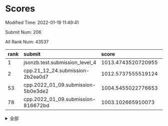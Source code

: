 # Scores

Modified Time: 2022-01-19 11:49:41

Submit Num: 206

All Rank Num: 43537

| rank |               submit               |       score        |       sigma        | pk_num |
| :--- | :--------------------------------- | :----------------- | :----------------- | :----- |
| 1    | jsonzb.test.submission_level_4     | 1013.4743520720955 | 0.8247779196712148 | 830    |
| 2    | cpp.21_12_24.submission-2b2ea0d7   | 1012.5737555519124 | 0.7922041351718476 | 843    |
| 53   | cpp.2022_01_09.submission-5b0e3de2 | 1004.5455022776653 | 0.7072293308215154 | 845    |
| 78   | cpp.2022_01_09.submission-816672bd | 1003.102665910073  | 0.7195608849120644 | 847    |


<details>
<summary>全部</summary>

| rank |                 submit                 |       score        |       sigma        | pk_num |
| :--- | :------------------------------------- | :----------------- | :----------------- | :----- |
| 1    | jsonzb.test.submission_level_4         | 1013.4743520720955 | 0.8247779196712148 | 830    |
| 2    | cpp.21_12_24.submission-2b2ea0d7       | 1012.5737555519124 | 0.7922041351718476 | 843    |
| 3    | gobigger.level_3.submission_level_3_41 | 1011.4589061650879 | 0.7647656164689964 | 846    |
| 4    | gobigger.level_3.submission_level_3_33 | 1011.40557050234   | 0.7929805004693364 | 848    |
| 5    | gobigger.level_3.submission_level_3_3  | 1011.3282429484873 | 0.7465237464990088 | 846    |
| 6    | gobigger.level_3.submission_level_3_45 | 1011.245876925621  | 0.7462371221005767 | 849    |
| 7    | gobigger.level_3.submission_level_3_38 | 1011.1994139417367 | 0.7477571653732953 | 850    |
| 8    | gobigger.level_3.submission_level_3_2  | 1011.0858499612848 | 0.7664201019574141 | 844    |
| 9    | gobigger.level_3.submission_level_3_31 | 1010.9092955241608 | 0.7753808509045274 | 848    |
| 10   | gobigger.level_3.submission_level_3_1  | 1010.8733547686167 | 0.7828393866101399 | 842    |
| 11   | gobigger.level_3.submission_level_3_43 | 1010.7648927106005 | 0.767143786210491  | 845    |
| 12   | gobigger.level_3.submission_level_3_36 | 1010.7426649250273 | 0.773788878819152  | 842    |
| 13   | gobigger.level_3.submission_level_3_15 | 1010.7387835360502 | 0.7542576616831109 | 847    |
| 14   | gobigger.level_3.submission_level_3_8  | 1010.7263092447972 | 0.7681811877257365 | 846    |
| 15   | gobigger.level_3.submission_level_3_16 | 1010.6486468569542 | 0.7683598332884163 | 843    |
| 16   | gobigger.level_3.submission_level_3_21 | 1010.4982441104819 | 0.7762281223989375 | 849    |
| 17   | gobigger.level_3.submission_level_3_29 | 1010.4861298403288 | 0.7578301684324726 | 844    |
| 18   | gobigger.level_3.submission_level_3_20 | 1010.3956669678505 | 0.7579081278816577 | 845    |
| 19   | gobigger.level_3.submission_level_3_7  | 1010.345146500551  | 0.7528743299123613 | 846    |
| 20   | gobigger.level_3.submission_level_3_42 | 1010.1355433425364 | 0.7436697897076902 | 842    |
| 21   | gobigger.level_3.submission_level_3_19 | 1010.0006460539338 | 0.7411195786022539 | 839    |
| 22   | gobigger.level_3.submission_level_3_25 | 1009.9002121349305 | 0.7641187263204002 | 839    |
| 23   | gobigger.level_3.submission_level_3_5  | 1009.8738513763636 | 0.7411932681304028 | 846    |
| 24   | gobigger.level_3.submission_level_3_48 | 1009.8602802306331 | 0.7520319842727214 | 851    |
| 25   | gobigger.level_3.submission_level_3_27 | 1009.7927915673278 | 0.7703265938979758 | 847    |
| 26   | gobigger.level_3.submission_level_3_12 | 1009.7838417197124 | 0.7728186376667017 | 842    |
| 27   | gobigger.level_3.submission_level_3_6  | 1009.7813487788573 | 0.7730156929277379 | 845    |
| 28   | gobigger.level_3.submission_level_3_46 | 1009.74308202659   | 0.7454418905738677 | 851    |
| 29   | gobigger.level_3.submission_level_3_49 | 1009.709719095509  | 0.7499971210923133 | 845    |
| 30   | gobigger.level_3.submission_level_3_32 | 1009.6668232204022 | 0.7359248728121673 | 852    |
| 31   | gobigger.level_3.submission_level_3_28 | 1009.650646563699  | 0.7282959031453183 | 844    |
| 32   | gobigger.level_3.submission_level_3_9  | 1009.4620476542593 | 0.7897018162136146 | 850    |
| 33   | gobigger.level_3.submission_level_3_24 | 1009.4520135835897 | 0.7332123036225141 | 840    |
| 34   | gobigger.level_3.submission_level_3_34 | 1009.4260453821269 | 0.756108957932649  | 842    |
| 35   | gobigger.level_3.submission_level_3_18 | 1009.4172653584528 | 0.7461826781154287 | 848    |
| 36   | gobigger.level_3.submission_level_3_26 | 1009.3416398793069 | 0.744991740665767  | 844    |
| 37   | gobigger.level_3.submission_level_3_47 | 1009.2395457202405 | 0.7381490972023271 | 851    |
| 38   | gobigger.level_3.submission_level_3_37 | 1009.2109348353091 | 0.7749108651492506 | 848    |
| 39   | gobigger.level_3.submission_level_3_39 | 1009.1277766399405 | 0.7480627233975128 | 842    |
| 40   | gobigger.level_3.submission_level_3_10 | 1009.1184950790528 | 0.7481902498311123 | 851    |
| 41   | gobigger.level_3.submission_level_3_0  | 1009.1049905270717 | 0.7628796663111472 | 847    |
| 42   | gobigger.level_3.submission_level_3_44 | 1009.0790384419556 | 0.7348420332920246 | 844    |
| 43   | gobigger.level_3.submission_level_3_13 | 1009.0518336169877 | 0.7288045594522835 | 848    |
| 44   | gobigger.level_3.submission_level_3_40 | 1008.9768464240336 | 0.74240527339629   | 841    |
| 45   | gobigger.level_3.submission_level_3_4  | 1008.9111495470675 | 0.7447213928017997 | 841    |
| 46   | gobigger.level_3.submission_level_3_23 | 1008.708721113777  | 0.7413218095348638 | 851    |
| 47   | gobigger.level_3.submission_level_3_22 | 1008.5996803583943 | 0.7355610619571141 | 845    |
| 48   | gobigger.level_3.submission_level_3_17 | 1008.5404788926976 | 0.7562072626207911 | 854    |
| 49   | gobigger.level_3.submission_level_3_35 | 1008.5214367768497 | 0.7565497563600386 | 846    |
| 50   | gobigger.level_3.submission_level_3_30 | 1008.4679758734984 | 0.7367960915550812 | 839    |
| 51   | gobigger.level_3.submission_level_3_11 | 1008.1815410501276 | 0.7417460376000423 | 841    |
| 52   | gobigger.level_3.submission_level_3_14 | 1007.9016507237716 | 0.7309927452212429 | 846    |
| 53   | cpp.2022_01_09.submission-5b0e3de2     | 1004.5455022776653 | 0.7072293308215154 | 845    |
| 54   | gobigger.level_1.submission_level_1_2  | 1004.4071459363496 | 0.7200508318915884 | 843    |
| 55   | gobigger.level_1.submission_level_1_38 | 1004.2418106280187 | 0.7038838343521865 | 845    |
| 56   | gobigger.level_1.submission_level_1_34 | 1004.1477717585254 | 0.711198625505435  | 847    |
| 57   | gobigger.level_1.submission_level_1_39 | 1004.1034206343668 | 0.7256821611049409 | 850    |
| 58   | gobigger.level_1.submission_level_1_1  | 1004.0881135403758 | 0.71651919023289   | 838    |
| 59   | gobigger.level_1.submission_level_1_10 | 1003.996409704517  | 0.7139020836653882 | 847    |
| 60   | gobigger.level_1.submission_level_1_33 | 1003.9397483714465 | 0.7160246660608292 | 846    |
| 61   | gobigger.level_1.submission_level_1_0  | 1003.9083021573181 | 0.7187490470943204 | 847    |
| 62   | gobigger.level_1.submission_level_1_37 | 1003.8932736947753 | 0.7160558828790922 | 843    |
| 63   | gobigger.level_1.submission_level_1_45 | 1003.6905940622548 | 0.7177240090491834 | 844    |
| 64   | gobigger.level_1.submission_level_1_16 | 1003.657534576489  | 0.7230916270195751 | 847    |
| 65   | gobigger.level_1.submission_level_1_12 | 1003.6355256588602 | 0.7051980650298567 | 842    |
| 66   | gobigger.level_1.submission_level_1_4  | 1003.6055772151248 | 0.7209607191476264 | 847    |
| 67   | gobigger.level_1.submission_level_1_23 | 1003.5794941630512 | 0.7161408405870563 | 845    |
| 68   | gobigger.level_1.submission_level_1_19 | 1003.5539286295275 | 0.7198374028947949 | 843    |
| 69   | gobigger.level_1.submission_level_1_15 | 1003.5197727838919 | 0.7242537613687572 | 853    |
| 70   | gobigger.level_1.submission_level_1_25 | 1003.5080604511908 | 0.7148521749963102 | 846    |
| 71   | gobigger.level_1.submission_level_1_24 | 1003.4638553468506 | 0.7272939826826363 | 846    |
| 72   | gobigger.level_1.submission_level_1_49 | 1003.3921949679517 | 0.7209150811733473 | 841    |
| 73   | gobigger.level_1.submission_level_1_27 | 1003.3764825013096 | 0.7104173567829496 | 840    |
| 74   | gobigger.level_1.submission_level_1_18 | 1003.2710692572981 | 0.7216440174229692 | 845    |
| 75   | gobigger.level_1.submission_level_1_7  | 1003.2275996949382 | 0.7150438757992874 | 843    |
| 76   | gobigger.level_1.submission_level_1_8  | 1003.1732023912123 | 0.7126087820486765 | 848    |
| 77   | gobigger.level_1.submission_level_1_17 | 1003.1186566659705 | 0.7171584048133695 | 843    |
| 78   | cpp.2022_01_09.submission-816672bd     | 1003.102665910073  | 0.7195608849120644 | 847    |
| 79   | gobigger.level_1.submission_level_1_22 | 1002.9995241014043 | 0.7103102306498614 | 849    |
| 80   | gobigger.level_1.submission_level_1_5  | 1002.9754333389657 | 0.7181534207009325 | 843    |
| 81   | gobigger.level_1.submission_level_1_40 | 1002.9473913274566 | 0.7156745642724877 | 851    |
| 82   | gobigger.level_1.submission_level_1_41 | 1002.9444572952731 | 0.7132568213483429 | 844    |
| 83   | gobigger.level_1.submission_level_1_30 | 1002.9171393296596 | 0.7181706488709555 | 846    |
| 84   | gobigger.level_1.submission_level_1_44 | 1002.8954479944598 | 0.7280981518963253 | 850    |
| 85   | gobigger.level_1.submission_level_1_11 | 1002.8931196624187 | 0.7190565263706935 | 843    |
| 86   | gobigger.level_1.submission_level_1_28 | 1002.880210842615  | 0.7044960796969266 | 843    |
| 87   | gobigger.level_1.submission_level_1_29 | 1002.843341092327  | 0.7186320177333358 | 848    |
| 88   | gobigger.level_1.submission_level_1_14 | 1002.8417971083942 | 0.7288762794685903 | 840    |
| 89   | gobigger.level_1.submission_level_1_36 | 1002.8400824605593 | 0.7258596398873821 | 850    |
| 90   | gobigger.level_1.submission_level_1_46 | 1002.8130002311373 | 0.7121392537821579 | 845    |
| 91   | gobigger.level_1.submission_level_1_9  | 1002.7383952468778 | 0.7177980214570525 | 847    |
| 92   | gobigger.level_1.submission_level_1_3  | 1002.7121810797244 | 0.706970331173004  | 842    |
| 93   | gobigger.level_1.submission_level_1_35 | 1002.7067671744401 | 0.7192752267254168 | 844    |
| 94   | gobigger.level_1.submission_level_1_20 | 1002.5995696953976 | 0.7111030472784865 | 842    |
| 95   | gobigger.level_1.submission_level_1_32 | 1002.5290660728044 | 0.7186362833837922 | 843    |
| 96   | gobigger.level_1.submission_level_1_31 | 1002.5242657639036 | 0.7042269793949412 | 841    |
| 97   | gobigger.level_1.submission_level_1_21 | 1002.4005333266895 | 0.7032093239225261 | 853    |
| 98   | gobigger.level_1.submission_level_1_42 | 1002.2156187322767 | 0.701349609114329  | 844    |
| 99   | gobigger.level_1.submission_level_1_48 | 1002.204324376358  | 0.724275739679007  | 847    |
| 100  | gobigger.level_1.submission_level_1_26 | 1002.1569719190732 | 0.7053554568672432 | 843    |
| 101  | gobigger.level_1.submission_level_1_13 | 1002.0639197372838 | 0.7152565558872415 | 839    |
| 102  | gobigger.level_1.submission_level_1_6  | 1002.0588380350293 | 0.7003636734691007 | 853    |
| 103  | gobigger.level_1.submission_level_1_43 | 1001.5771158548963 | 0.7049425377322365 | 845    |
| 104  | gobigger.level_1.submission_level_1_47 | 1001.544805191749  | 0.7128670747621365 | 843    |
| 105  | gobigger.random.submission_random_4    | 997.2002365538502  | 0.7124390029915673 | 845    |
| 106  | gobigger.random.submission_random_40   | 997.0847406541449  | 0.7120356014394609 | 844    |
| 107  | gobigger.random.submission_random_38   | 996.9042958658341  | 0.7128336604147165 | 847    |
| 108  | gobigger.random.submission_random_35   | 996.887169722501   | 0.7031057691008303 | 847    |
| 109  | gobigger.random.submission_random_3    | 996.711626594419   | 0.7220996451684005 | 842    |
| 110  | gobigger.random.submission_random_13   | 996.615838794345   | 0.7185535526846182 | 846    |
| 111  | gobigger.random.submission_random_1    | 996.5262082142812  | 0.7163839616870918 | 845    |
| 112  | gobigger.random.submission_random_23   | 996.5028501292508  | 0.7115483633999362 | 840    |
| 113  | gobigger.random.submission_random_5    | 996.4559410039031  | 0.7028502541013307 | 843    |
| 114  | gobigger.random.submission_random_28   | 996.4102827918955  | 0.7041715033332772 | 847    |
| 115  | gobigger.random.submission_random_27   | 996.4087748609525  | 0.720048890176683  | 851    |
| 116  | gobigger.random.submission_random_9    | 996.4001851307489  | 0.71369967380097   | 845    |
| 117  | gobigger.random.submission_random_42   | 996.4000103375623  | 0.7153255546083684 | 844    |
| 118  | gobigger.random.submission_random_36   | 996.3901177575627  | 0.7060286146568857 | 848    |
| 119  | gobigger.random.submission_random_12   | 996.3792670819279  | 0.7021260197533027 | 846    |
| 120  | gobigger.random.submission_random_18   | 996.3482947279128  | 0.711534713227864  | 844    |
| 121  | gobigger.random.submission_random_30   | 996.3346303280964  | 0.7057173879041744 | 847    |
| 122  | gobigger.random.submission_random_31   | 996.3000516274676  | 0.6988736425729472 | 844    |
| 123  | gobigger.random.submission_random_10   | 996.2944790986072  | 0.709389346168426  | 840    |
| 124  | gobigger.random.submission_random_32   | 996.2562676738212  | 0.6998867816690669 | 847    |
| 125  | gobigger.random.submission_random_25   | 996.1842440094716  | 0.7157916316745827 | 846    |
| 126  | gobigger.random.submission_random_41   | 996.1597648701879  | 0.7213875873708975 | 842    |
| 127  | gobigger.random.submission_random_45   | 996.1221690943279  | 0.7093673076093812 | 849    |
| 128  | gobigger.random.submission_random_33   | 996.101511448129   | 0.7221029583598144 | 850    |
| 129  | gobigger.random.submission_random_34   | 996.0793341705769  | 0.7142639195635817 | 845    |
| 130  | gobigger.random.submission_random_37   | 996.0688351933362  | 0.7114879134525304 | 847    |
| 131  | gobigger.random.submission_random_49   | 996.0482658751025  | 0.7238235866564314 | 841    |
| 132  | gobigger.random.submission_random_24   | 996.0148393854954  | 0.701288816664455  | 848    |
| 133  | gobigger.random.submission_random_20   | 995.962897788647   | 0.7082281165086146 | 850    |
| 134  | gobigger.random.submission_random_8    | 995.9501948880572  | 0.7120895343209084 | 842    |
| 135  | gobigger.random.submission_random_17   | 995.9154616636863  | 0.7108309223139189 | 844    |
| 136  | gobigger.random.submission_random_15   | 995.914181585414   | 0.7066364646962647 | 846    |
| 137  | gobigger.random.submission_random_7    | 995.8896846778194  | 0.693854533783586  | 848    |
| 138  | gobigger.random.submission_random_29   | 995.8759936456532  | 0.709499158836132  | 845    |
| 139  | gobigger.random.submission_random_47   | 995.8527240414369  | 0.7083934963841466 | 842    |
| 140  | gobigger.random.submission_random_21   | 995.79838403745    | 0.7056661745910977 | 845    |
| 141  | gobigger.random.submission_random_44   | 995.7975717667954  | 0.7147376723099523 | 848    |
| 142  | gobigger.random.submission_random_0    | 995.7131486802602  | 0.7200374438223164 | 849    |
| 143  | gobigger.random.submission_random_22   | 995.6728159168749  | 0.7029808326775945 | 851    |
| 144  | gobigger.random.submission_random_48   | 995.552953533487   | 0.71549145436624   | 842    |
| 145  | gobigger.random.submission_random_19   | 995.4851651764371  | 0.695826510499418  | 849    |
| 146  | gobigger.random.submission_random_26   | 995.4635851677101  | 0.7095469438118609 | 848    |
| 147  | gobigger.random.submission_random_6    | 995.4531406505787  | 0.7175924104903125 | 850    |
| 148  | gobigger.random.submission_random_43   | 995.295471337667   | 0.7083119452092063 | 846    |
| 149  | gobigger.random.submission_random_16   | 995.2492618173804  | 0.7143875069541911 | 849    |
| 150  | gobigger.random.submission_random_39   | 995.2298594974545  | 0.7165831661152985 | 844    |
| 151  | gobigger.random.submission_random_2    | 995.1659055072115  | 0.7226716892478506 | 846    |
| 152  | gobigger.random.submission_random_46   | 994.805684753585   | 0.7151551965326616 | 849    |
| 153  | gobigger.random.submission_random_11   | 994.6221501769012  | 0.7232967399353037 | 842    |
| 154  | gobigger.random.submission_random_14   | 994.5217173550539  | 0.710123137662879  | 842    |
| 155  | gobigger.level_2.submission_level_2_33 | 994.1864643829323  | 0.7294183320078407 | 843    |
| 156  | gobigger.level_2.submission_level_2_5  | 994.0561384820409  | 0.7325201856519997 | 843    |
| 157  | gobigger.level_2.submission_level_2_29 | 993.6045148538668  | 0.7335946026220119 | 841    |
| 158  | gobigger.level_2.submission_level_2_2  | 993.5747645386805  | 0.7357448850377584 | 849    |
| 159  | gobigger.level_2.submission_level_2_45 | 993.5571846285586  | 0.7210304929398043 | 844    |
| 160  | gobigger.level_2.submission_level_2_44 | 993.5442759721413  | 0.7398893108404537 | 842    |
| 161  | gobigger.level_2.submission_level_2_3  | 993.3866250432303  | 0.7364337281315367 | 846    |
| 162  | gobigger.level_2.submission_level_2_20 | 993.3721700942793  | 0.708123746489608  | 846    |
| 163  | gobigger.level_2.submission_level_2_8  | 993.2870810927772  | 0.7313095542693555 | 844    |
| 164  | gobigger.level_2.submission_level_2_7  | 993.0874607405278  | 0.7512627043881425 | 847    |
| 165  | gobigger.level_2.submission_level_2_26 | 993.053469881715   | 0.7461784709176389 | 849    |
| 166  | gobigger.level_2.submission_level_2_21 | 993.0467544746557  | 0.7417796604848473 | 845    |
| 167  | gobigger.level_2.submission_level_2_6  | 992.9339161821134  | 0.7398122532012029 | 839    |
| 168  | gobigger.level_2.submission_level_2_41 | 992.8237139289505  | 0.7278862359343807 | 844    |
| 169  | gobigger.level_2.submission_level_2_18 | 992.7657513052438  | 0.7387880025915632 | 847    |
| 170  | gobigger.level_2.submission_level_2_34 | 992.7575759623252  | 0.7384131840518113 | 849    |
| 171  | gobigger.level_2.submission_level_2_37 | 992.727252018504   | 0.7487021504810726 | 844    |
| 172  | gobigger.level_2.submission_level_2_46 | 992.6193811790201  | 0.747688720365596  | 848    |
| 173  | gobigger.level_2.submission_level_2_17 | 992.5634384513539  | 0.738381116997625  | 845    |
| 174  | gobigger.level_2.submission_level_2_31 | 992.5598628181328  | 0.7513199253745262 | 845    |
| 175  | gobigger.level_2.submission_level_2_35 | 992.5531488426059  | 0.7369817947502253 | 845    |
| 176  | gobigger.level_2.submission_level_2_25 | 992.5424378591208  | 0.7406576194472728 | 848    |
| 177  | gobigger.level_2.submission_level_2_9  | 992.3299009459798  | 0.7326374193019208 | 846    |
| 178  | gobigger.level_2.submission_level_2_30 | 992.2754782926078  | 0.7428920176699076 | 843    |
| 179  | gobigger.level_2.submission_level_2_16 | 992.2352198088788  | 0.7421333970994255 | 842    |
| 180  | gobigger.level_2.submission_level_2_4  | 992.2210350107609  | 0.7435207343747862 | 844    |
| 181  | gobigger.level_2.submission_level_2_24 | 992.0399323776489  | 0.7515922248279187 | 848    |
| 182  | gobigger.level_2.submission_level_2_27 | 992.0390397406036  | 0.750803425449222  | 847    |
| 183  | gobigger.level_2.submission_level_2_14 | 992.0270116068085  | 0.7375854471715746 | 844    |
| 184  | gobigger.level_2.submission_level_2_42 | 992.0191501597701  | 0.7474001853110726 | 843    |
| 185  | gobigger.level_2.submission_level_2_47 | 991.9965212974847  | 0.7513517924503448 | 842    |
| 186  | gobigger.level_2.submission_level_2_40 | 991.9585957474038  | 0.7466913075714173 | 848    |
| 187  | gobigger.level_2.submission_level_2_22 | 991.9041145850582  | 0.7511313259412175 | 840    |
| 188  | gobigger.level_2.submission_level_2_38 | 991.7233488737172  | 0.766951103182089  | 842    |
| 189  | gobigger.level_2.submission_level_2_15 | 991.5419294778746  | 0.7646884163692386 | 847    |
| 190  | gobigger.level_2.submission_level_2_10 | 991.4897171528376  | 0.7577433791818745 | 847    |
| 191  | gobigger.level_2.submission_level_2_49 | 991.2835056235854  | 0.7684018427433291 | 849    |
| 192  | gobigger.level_2.submission_level_2_0  | 991.218916547292   | 0.76851187024927   | 849    |
| 193  | gobigger.level_2.submission_level_2_39 | 991.2056859825838  | 0.7461108522791551 | 846    |
| 194  | gobigger.level_2.submission_level_2_1  | 991.196039682612   | 0.7407890330715488 | 841    |
| 195  | gobigger.level_2.submission_level_2_32 | 991.1263915042737  | 0.7872982815546958 | 845    |
| 196  | gobigger.level_2.submission_level_2_43 | 991.0513841557987  | 0.7499232742739181 | 856    |
| 197  | gobigger.level_2.submission_level_2_12 | 991.0311133095507  | 0.769951139286478  | 846    |
| 198  | gobigger.level_2.submission_level_2_11 | 991.0003047105221  | 0.7389670432298144 | 846    |
| 199  | gobigger.level_2.submission_level_2_28 | 990.8819779073477  | 0.7597182553996955 | 846    |
| 200  | gobigger.level_2.submission_level_2_48 | 990.8534909771465  | 0.7477609712704286 | 843    |
| 201  | gobigger.level_2.submission_level_2_13 | 990.4613891998769  | 0.7640136865665631 | 850    |
| 202  | gobigger.level_2.submission_level_2_36 | 990.0174835292809  | 0.7685477665735806 | 842    |
| 203  | gobigger.level_2.submission_level_2_23 | 989.642150321211   | 0.7780940212987802 | 846    |
| 204  | gobigger.level_2.submission_level_2_19 | 988.456241866094   | 0.78406335181783   | 847    |
| 205  | gobigger.none.submission_none_0        | 976.3243354709989  | 1.4444179642127466 | 850    |
| 206  | gobigger.none.submission_none_1        | 975.7140708109393  | 1.3569898774050453 | 842    |

</details>